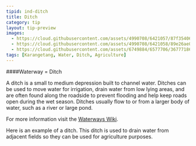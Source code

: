 ```yaml
---
tipid: ind-ditch
title: Ditch
category: tip
layout: tip-preview
images:
  - https://cloud.githubusercontent.com/assets/4990708/6421057/87f35406-be99-11e4-9e9d-d35a60a931ad.PNG
  - https://cloud.githubusercontent.com/assets/4990708/6421058/89e26ae0-be99-11e4-94fb-7cb54a5c28b8.PNG
  - https://cloud.githubusercontent.com/assets/6749884/6577706/36777186-c716-11e4-8450-e90c39ab746c.jpg
tags: [Karangetang, Water, Ditch, Agriculture]
---
```


####Waterway = Ditch

A ditch is a small to medium depression built to channel water. Ditches can be used to move water for irrigation, drain water from low lying areas, and are often found along the roadside to prevent flooding and help keep roads open during the wet season.  Ditches usually flow to or from a larger body of water, such as a river or large pond.

For more information visit the <a href="http://wiki.openstreetmap.org/wiki/Waterways" target="_blank">Waterways Wiki</a>.

Here is an example of a ditch.  This ditch is used to drain water from adjacent fields so they can be used for agriculture purposes.    
